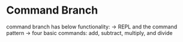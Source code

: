 # Command Branch

command branch has below functionality:
-> REPL and the command pattern
-> four basic commands: add, subtract, multiply, and divide 
